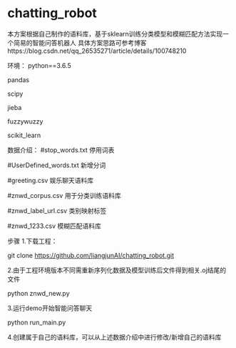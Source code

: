 # chatting_robot
本方案根据自己制作的语料库，基于sklearn训练分类模型和模糊匹配方法实现一个简易的智能问答机器人
具体方案思路可参考博客https://blog.csdn.net/qq_26535271/article/details/100748210

环境：
python==3.6.5

pandas

scipy

jieba

fuzzywuzzy

scikit_learn

数据介绍：
#stop_words.txt 停用词表

#UserDefined_words.txt 新增分词

#greeting.csv 娱乐聊天语料库

#znwd_corpus.csv 用于分类训练语料库

#znwd_label_url.csv 类别映射标签

#znwd_1233.csv 模糊匹配语料库

步骤
1.下载工程：

git clone https://github.com/liangjunAI/chatting_robot.git

2.由于工程环境版本不同需重新序列化数据及模型训练后文件得到相关.oj结尾的文件

python znwd_new.py

3.运行demo开始智能问答聊天

python run_main.py


4.创建属于自己的语料库，可以从上述数据介绍中进行修改/新增自己的语料库


